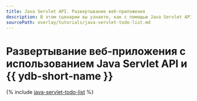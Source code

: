 ```yaml
---
title: Java Servlet API. Развертывание веб-приложения
description: В этом сценарии вы узнаете, как с помощью Java Servlet API и serverless-технологий создать небольшое веб-приложение для управления списком задач.
sourcePath: overlay/tutorials/java-servlet-todo-list.md
---
```


# Развертывание веб-приложения с использованием Java Servlet API и {{ ydb-short-name }}

{% include [java-servlet-todo-list](../../_tutorials/serverless/java-servlet-todo-list.md) %}